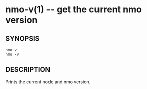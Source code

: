 nmo-v(1) -- get the current nmo version
=======================================

## SYNOPSIS

    nmo v
    nmo -v


## DESCRIPTION

Prints the current node and nmo version.
